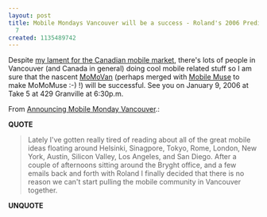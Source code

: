 ```yaml
---
layout: post
title: Mobile Mondays Vancouver will be a success - Roland's 2006 Predictions Part
  7
created: 1135489742
---
```

<p>Despite <a href="/rt/archives/2005/12/24/mobile-market-stagnates-in-canada-rolands-2006-predictions-part-4">my lament for the Canadian mobile market</a>, there's lots of people in Vancouver (and Canada in general) doing cool mobile related stuff so I  am sure that the nascent <a href="http://momovan.org/">MoMoVan</a> (perhaps merged with <a href="http://mobilemuse.ca/">Mobile Muse</a> to make MoMoMuse :-) !) will be successful.  See you on January 9, 2006 at Take 5 at 429 Granville at 6:30p.m.</p>  <p>From <a href="http://momovan.org/?p=1">Announcing Mobile Monday Vancouver</a>.:</p> <p><strong>QUOTE</strong></p><blockquote>Lately I've gotten really tired of reading about all of the great mobile ideas floating around Helsinki, Sinagpore, Tokyo, Rome, London, New York, Austin, Silicon Valley, Los Angeles, and San Diego. After a couple of afternoons sitting around the Bryght office, and a few emails back and forth with Roland I finally decided that there is no reason we can't start pulling the mobile community in Vancouver together.</blockquote><p><strong>UNQUOTE</strong></p>  
